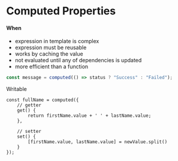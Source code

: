 # Computed Properties



#### When

* expression in template is complex
* expression must be reusable
* works by caching the value
* not evaluated until any of dependencies is updated
* more efficient than a function



```javascript
const message = computed(() => status ? "Success" : "Failed");
```



Writable

```
const fullName = computed({
    // getter
    get() {
        return firstName.value + ' ' + lastName.value;
    },
    
    // setter
    set() {
        [firstName.value, lastName.value] = newValue.split()
    }    
});
```



